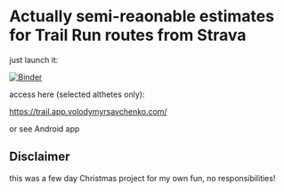 # Actually semi-reaonable estimates for Trail Run routes from Strava

just launch it:

[![Binder](https://mybinder.org/badge_logo.svg)](https://mybinder.org/v2/gh/volodymyrss/strava-trail-analyze/HEAD?filepath=trail.ipynb)

access here (selected althetes only):

https://trail.app.volodymyrsavchenko.com/

or see Android app

## Disclaimer

this was a few day Christmas project for my own fun, no responsibilities!
